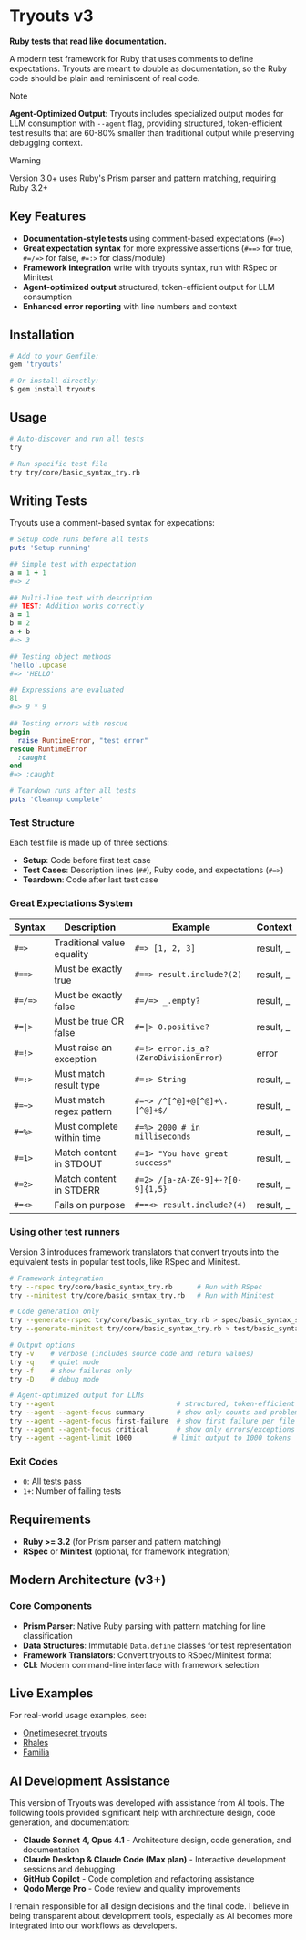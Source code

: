 # Tryouts v3

**Ruby tests that read like documentation.**

A modern test framework for Ruby that uses comments to define expectations. Tryouts are meant to double as documentation, so the Ruby code should be plain and reminiscent of real code.

> [!NOTE]
> **Agent-Optimized Output**: Tryouts includes specialized output modes for LLM consumption with `--agent` flag, providing structured, token-efficient test results that are 60-80% smaller than traditional output while preserving debugging context.

> [!WARNING]
> Version 3.0+ uses Ruby's Prism parser and pattern matching, requiring Ruby 3.2+

## Key Features

- **Documentation-style tests** using comment-based expectations (`#=>`)
- **Great expectation syntax** for more expressive assertions (`#==>` for true, `#=/=>` for false, `#=:>` for class/module)
- **Framework integration** write with tryouts syntax, run with RSpec or Minitest
- **Agent-optimized output** structured, token-efficient output for LLM consumption
- **Enhanced error reporting** with line numbers and context

## Installation

```ruby
# Add to your Gemfile:
gem 'tryouts'
```

```bash
# Or install directly:
$ gem install tryouts
```

## Usage

```bash
# Auto-discover and run all tests
try

# Run specific test file
try try/core/basic_syntax_try.rb
```

## Writing Tests

Tryouts use a comment-based syntax for expecations:

```ruby
# Setup code runs before all tests
puts 'Setup running'

## Simple test with expectation
a = 1 + 1
#=> 2

## Multi-line test with description
## TEST: Addition works correctly
a = 1
b = 2
a + b
#=> 3

## Testing object methods
'hello'.upcase
#=> 'HELLO'

## Expressions are evaluated
81
#=> 9 * 9

## Testing errors with rescue
begin
  raise RuntimeError, "test error"
rescue RuntimeError
  :caught
end
#=> :caught

# Teardown runs after all tests
puts 'Cleanup complete'
```

### Test Structure

Each test file is made up of three sections:
- **Setup**: Code before first test case
- **Test Cases**: Description lines (`##`), Ruby code, and expectations (`#=>`)
- **Teardown**: Code after last test case

### Great Expectations System

  | Syntax | Description                | Example                             | Context       |
  |--------|----------------------------|-------------------------------------|---------------|
  | `#=>`  | Traditional value equality | `#=> [1, 2, 3]`                     | result, _     |
  | `#==>` | Must be exactly true       | `#==> result.include?(2)`            | result, _     |
  | `#=/=>`| Must be exactly false      | `#=/=> _.empty?`                     | result, _     |
  | `#=\|>` | Must be true OR false     | `#=\|> 0.positive?`                   | result, _     |
  | `#=!>` | Must raise an exception    | `#=!> error.is_a?(ZeroDivisionError)` | error         |
  | `#=:>` | Must match result type     | `#=:> String`                         | result, _     |
  | `#=~>` | Must match regex pattern   | `#=~> /^[^@]+@[^@]+\.[^@]+$/`         | result, _     |
  | `#=%>` | Must complete within time  | `#=%> 2000 # in milliseconds`         | result, _     |
  | `#=1>` | Match content in STDOUT    | `#=1> "You have great success"`       | result, _     |
  | `#=2>` | Match content in STDERR    | `#=2> /[a-zA-Z0-9]+-?[0-9]{1,5}`      | result, _     |
  | `#=<>` | Fails on purpose           | `#==<> result.include?(4)`            | result, _     |


### Using other test runners

Version 3 introduces framework translators that convert tryouts into the equivalent tests in popular test tools, like RSpec and Minitest.

```bash
# Framework integration
try --rspec try/core/basic_syntax_try.rb      # Run with RSpec
try --minitest try/core/basic_syntax_try.rb   # Run with Minitest

# Code generation only
try --generate-rspec try/core/basic_syntax_try.rb > spec/basic_syntax_spec.rb
try --generate-minitest try/core/basic_syntax_try.rb > test/basic_syntax_test.rb

# Output options
try -v    # verbose (includes source code and return values)
try -q    # quiet mode
try -f    # show failures only
try -D    # debug mode

# Agent-optimized output for LLMs
try --agent                              # structured, token-efficient output
try --agent --agent-focus summary        # show only counts and problem files
try --agent --agent-focus first-failure  # show first failure per file
try --agent --agent-focus critical       # show only errors/exceptions
try --agent --agent-limit 1000          # limit output to 1000 tokens
```

### Exit Codes

- `0`: All tests pass
- `1+`: Number of failing tests


## Requirements

- **Ruby >= 3.2** (for Prism parser and pattern matching)
- **RSpec** or **Minitest** (optional, for framework integration)

## Modern Architecture (v3+)

### Core Components

- **Prism Parser**: Native Ruby parsing with pattern matching for line classification
- **Data Structures**: Immutable `Data.define` classes for test representation
- **Framework Translators**: Convert tryouts to RSpec/Minitest format
- **CLI**: Modern command-line interface with framework selection


## Live Examples

For real-world usage examples, see:
- [Onetimesecret tryouts](https://github.com/onetimesecret/onetimesecret/)
- [Rhales](https://github.com/onetimesecret/rhales)
- [Familia](https://github.com/delano/familia)

## AI Development Assistance

This version of Tryouts was developed with assistance from AI tools. The following tools provided significant help with architecture design, code generation, and documentation:

- **Claude Sonnet 4, Opus 4.1** - Architecture design, code generation, and documentation
- **Claude Desktop & Claude Code (Max plan)** - Interactive development sessions and debugging
- **GitHub Copilot** - Code completion and refactoring assistance
- **Qodo Merge Pro** - Code review and quality improvements

I remain responsible for all design decisions and the final code. I believe in being transparent about development tools, especially as AI becomes more integrated into our workflows as developers.
